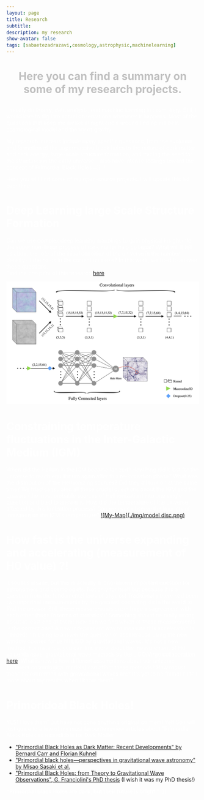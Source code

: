 ```yaml
---
layout: page
title: Research
subtitle: 
description: my research
show-avatar: false
tags: [sabaetezadrazavi,cosmology,astrophysic,machinelearning]
---
```




<style>{color:White;}</style>
 
<style>H1{color:White;}</style>
<style>H2{color:White;}</style>
<style>H3{color:White;}</style>
<style>p{color:White;}</style>


<h1 align="center"> <p style="color:silver;">Here you can find a summary on some of my research projects.</p> </h1>



I mostly do theory, data analysis, and machine learning in cosmology. Still, I would love to dig into actual observations whenever it happens.
Most of the questions that keep me awake at night circle around finding the best cosmological model and theory of gravity.

My research interests include many specific questions, from the evolution and formation of the supermassive black holes to the nature of dark matter and dark energy, large-scale structure formation, and tracing the seed for the structures in the early universe. I also have intense feelings toward the concept of Primordial Black Holes =)) !!


Here you will find some of my open-source projects. I will update this list over time. 



# Deep Learning large Scale Structure Formation

Can we use complex deep learning mappings to gain physical insight into the super non-linear process of dark matter halo collapse? What will it tell us about the role of the initial condition of the universe in the number density of the halos in the current universe? In this work, we tried to answer these questions.  
Find the pre-print of this research [here](https://arxiv.org/abs/2112.14743).

[![My-Map](./img/deep.jpg)]()


# Constraining temperature fluctuations in the Inter-Galactic Medium (IGM)

When did the Helium in the IGM become Ionized? How long did it last for the universe to reach equilibrium again after this re-ionization phase? What was the distribution of the HeII ionizing sources? Did they all turn on at the same time? We tried capsulated all these crucial questions about the IGM and the quasars (the most probable sources of HeII ionization) into one single question and tried to answer it. How did the temperature of the universe affected by this ionization process? Can we even observe the imprints of ionization on the IGM's temperature? 
[![My-Map](./img/model disc.png)]()

# How fast is the universe expanding and accelerating (measurement of H0 value) ?!

It sounds insane, but this is actually a long-known important question for astronomers and cosmologists. Not only for itself but because it is a question from the fundamental laws of physics! Traditionally there had been two important measurements by the greatest cosmologists in the world to find the answer. Still, these measurements are in huge disagreement with each other (huge in terms of statistics!)! Something should be really wrong about at least one of them! How can we find which of these measurements is the correct one? A new independent way to measure this acceleration is needed! 
I'm trying to answer the question of acceleration using the new window opened for us till LIGO by gravitational waves. It's not a new method. For instance, you can find more about the measurement of H0 value via novel gravitational wave methods by the LIGO/Virgo collaboration [here](https://arxiv.org/pdf/2111.03604.pdf).
What is new is how different assumptions about our universe (different cosmological models) can affect these methods? How robust these measuremtns with gravitational waves are? It's yet to be found!
I'll tell more about my results when I know them!!


# Primoridoal Black Holes!
YES! I love them! But have not done anything original on them! Yet! So i will just guide to a few of my most favourite review articles about "Primordial Black Holes as a candidate for Dark Matter"

* ["Primordial Black Holes as Dark Matter: Recent Developments" by Bernard Carr and Florian Kuhnel](https://arxiv.org/abs/2006.02838)
* ["Primordial black holes—perspectives in gravitational wave astronomy" by Misao Sasaki et al.](https://inspirehep.net/literature/1648436)
* ["Primordial Black Holes: from Theory to Gravitational Wave Observations", G. Franciolini's PhD thesis](https://arxiv.org/abs/2110.06815) (I wish it was my PhD thesis!)

**"Primordial Black Holes are dark, but their future is bright."** :))




